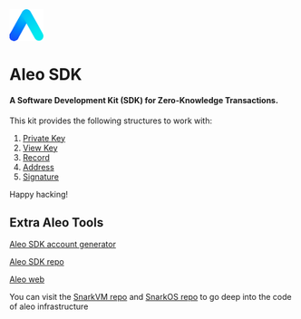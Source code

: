 <img src="./public/aleo.svg" alt="drawing" width="60"/>

# Aleo SDK

#### A Software Development Kit (SDK) for Zero-Knowledge Transactions.

This kit provides the following structures to work with:

1. [Private Key](https://developer.aleo.org/concepts/accounts#account-private-key)
2. [View Key](https://developer.aleo.org/concepts/accounts#account-view-key)  
3. [Record](https://developer.aleo.org/concepts/records)
4. [Address](https://developer.aleo.org/concepts/accounts#account-address)
5. [Signature]() 

Happy hacking!

## Extra Aleo Tools 

[Aleo SDK account generator](https://aleohq.github.io/aleo/)

[Aleo SDK repo](https://github.com/AleoHQ/aleo)

[Aleo web](https://www.aleo.org/)

You can visit the [SnarkVM repo](https://github.com/AleoHQ/snarkVM) and [SnarkOS repo](https://github.com/AleoHQ/snarkOS) to go deep into the code of aleo infrastructure
